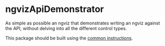 # ngvizApiDemonstrator
As simple as possible an ngviz that demonstrates writing an ngviz against the API, without delving into all the different control types.

This package should be built using the [common instructions](https://github.com/Displayr/ngviz/blob/master/docs/Common%20instructions%20for%20building%20visualizations.md).
 
